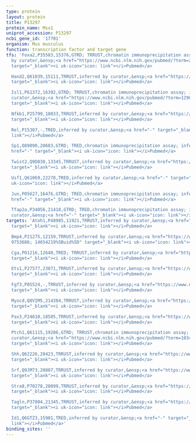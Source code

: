 ```yaml
---
type: protein
layout: protein
title: P13297
protein_name: Msx1
uniprot_accession: P13297
ncbi_gene_id: '17701'
organism: Mus musculus
function: transcription factor and target gene
tfs: 'Foxa2,P35583,15376,GTRD; TRRUST,chromatin immunoprecipitation assay; inferred
  by curator,&ensp;<a href="https://www.ncbi.nlm.nih.gov/pubmed/?term=22696295%5Buid%5D"
  target="_blank"><i uk-icon="icon: link"></i>Pubmed</a>

  Hand2,Q61039,15111,TRRUST,inferred by curator,&ensp;<a href="https://www.ncbi.nlm.nih.gov/pubmed/?term=9671575%5Buid%5D"
  target="_blank"><i uk-icon="icon: link"></i>Pubmed</a>

  Isl1,P61372,16392,GTRD; TRRUST,chromatin immunoprecipitation assay; inferred by
  curator,&ensp;<a href="https://www.ncbi.nlm.nih.gov/pubmed/?term=12900460%5Buid%5D"
  target="_blank"><i uk-icon="icon: link"></i>Pubmed</a>

  Nfkb1,P25799,18033,TRRUST,inferred by curator,&ensp;<a href="https://www.ncbi.nlm.nih.gov/pubmed/?term=11518509%5Buid%5D"
  target="_blank"><i uk-icon="icon: link"></i>Pubmed</a>

  Rel,P15307,-,TRED,inferred by curator,&ensp;<a href="-" target="_blank"><i uk-icon="icon:
  link"></i>Pubmed</a>

  Sp1,O89090,20683,GTRD; TRED,chromatin immunoprecipitation assay; inferred by curator,&ensp;<a
  href="-" target="_blank"><i uk-icon="icon: link"></i>Pubmed</a>

  Twist2,Q9D030,13345,TRRUST,inferred by curator,&ensp;<a href="https://www.ncbi.nlm.nih.gov/pubmed/?term=10769239%5Buid%5D"
  target="_blank"><i uk-icon="icon: link"></i>Pubmed</a>

  Usf1,Q61069,22278,TRED,inferred by curator,&ensp;<a href="-" target="_blank"><i
  uk-icon="icon: link"></i>Pubmed</a>

  Jun,P05627,16476,GTRD; TRED,chromatin immunoprecipitation assay; inferred by curator,&ensp;<a
  href="-" target="_blank"><i uk-icon="icon: link"></i>Pubmed</a>

  Tfap2a,P34056,21418,GTRD; TRED,chromatin immunoprecipitation assay; inferred by
  curator,&ensp;<a href="-" target="_blank"><i uk-icon="icon: link"></i>Pubmed</a>'
targets: 'Atoh1,P48985,11921,TRRUST,inferred by curator,&ensp;<a href="https://www.ncbi.nlm.nih.gov/pubmed/?term=24715462%5Buid%5D"
  target="_blank"><i uk-icon="icon: link"></i>Pubmed</a>

  Bmp4,P21275,12159,TRRUST,inferred by curator,&ensp;<a href="https://www.ncbi.nlm.nih.gov/pubmed/?term=19251632;
  9753686; 14654219%5Buid%5D" target="_blank"><i uk-icon="icon: link"></i>Pubmed</a>

  Cga,P01216,12640,TRED; TRRUST,inferred by curator,&ensp;<a href="https://www.ncbi.nlm.nih.gov/pubmed/?term=18379900%5Buid%5D"
  target="_blank"><i uk-icon="icon: link"></i>Pubmed</a>

  Ets1,P27577,23871,TRRUST,inferred by curator,&ensp;<a href="https://www.ncbi.nlm.nih.gov/pubmed/?term=23284303%5Buid%5D"
  target="_blank"><i uk-icon="icon: link"></i>Pubmed</a>

  Fgf3,P05524,-,TRRUST,inferred by curator,&ensp;<a href="https://www.ncbi.nlm.nih.gov/pubmed/?term=9753686%5Buid%5D"
  target="_blank"><i uk-icon="icon: link"></i>Pubmed</a>

  Myocd,Q8VIM5,214384,TRRUST,inferred by curator,&ensp;<a href="https://www.ncbi.nlm.nih.gov/pubmed/?term=17030628%5Buid%5D"
  target="_blank"><i uk-icon="icon: link"></i>Pubmed</a>

  Pax3,P24610,18505,TRRUST,inferred by curator,&ensp;<a href="https://www.ncbi.nlm.nih.gov/pubmed/?term=10529415%5Buid%5D"
  target="_blank"><i uk-icon="icon: link"></i>Pubmed</a>

  Ptch1,Q61115,19206,GTRD; TRRUST,chromatin immunoprecipitation assay; inferred by
  curator,&ensp;<a href="https://www.ncbi.nlm.nih.gov/pubmed/?term=10340755%5Buid%5D"
  target="_blank"><i uk-icon="icon: link"></i>Pubmed</a>

  Shh,Q62226,20423,TRRUST,inferred by curator,&ensp;<a href="https://www.ncbi.nlm.nih.gov/pubmed/?term=12455636%5Buid%5D"
  target="_blank"><i uk-icon="icon: link"></i>Pubmed</a>

  Srf,Q9JM73,20807,TRRUST,inferred by curator,&ensp;<a href="https://www.ncbi.nlm.nih.gov/pubmed/?term=17030628%5Buid%5D"
  target="_blank"><i uk-icon="icon: link"></i>Pubmed</a>

  Stra8,P70278,20899,TRRUST,inferred by curator,&ensp;<a href="https://www.ncbi.nlm.nih.gov/pubmed/?term=22071108%5Buid%5D"
  target="_blank"><i uk-icon="icon: link"></i>Pubmed</a>

  Tagln,P37804,21345,TRRUST,inferred by curator,&ensp;<a href="https://www.ncbi.nlm.nih.gov/pubmed/?term=17030628%5Buid%5D"
  target="_blank"><i uk-icon="icon: link"></i>Pubmed</a>

  Id1,Q6GTZ3,15901,TRED,inferred by curator,&ensp;<a href="-" target="_blank"><i uk-icon="icon:
  link"></i>Pubmed</a>'
binding_sites: ''
---
```

